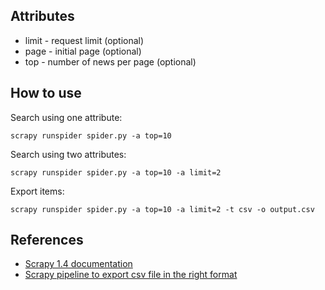 ## Attributes

- limit - request limit (optional)
- page - initial page (optional)
- top - number of news per page (optional)

## How to use

Search using one attribute:

`scrapy runspider spider.py -a top=10`

Search using two attributes:

`scrapy runspider spider.py -a top=10 -a limit=2`

Export items:

`scrapy runspider spider.py -a top=10 -a limit=2 -t csv -o output.csv`

## References

- [Scrapy 1.4 documentation](https://doc.scrapy.org/en/1.4/)
- [Scrapy pipeline to export csv file in the right format](https://stackoverflow.com/questions/29943075)
